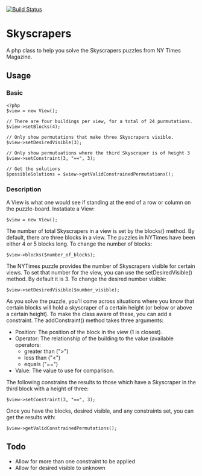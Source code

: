 [![Build Status](https://travis-ci.org/balsama/skyscrapers.svg?branch=1.0.x)](https://travis-ci.org/acquia/lightning)

# Skyscrapers
A php class to help you solve the Skyscrapers puzzles from NY Times Magazine.

## Usage

### Basic

    <?php
    $view = new View();
    
    // There are four buildings per view, for a total of 24 purmutations.
    $view->setBlocks(4);
    
    // Only show permutations that make three Skyscrapers visible.
    $view->setDesiredVisible(3);
    
    // Only show permutuations where the third Skyscraper is of height 3
    $view->setConstraint(3, "==", 3);
    
    // Get the solutions
    $possibleSolutions = $view->getValidConstrainedPermutations();

### Description
A View is what one would see if standing at the end of a row or column on the
puzzle-board. Instatiate a View:

    $view = new View();

The number of total Skyscrapers in a view is set by the blocks() method. By
default, there are three blocks in a view. The puzzles in NYTimes have been
either 4 or 5 blocks long. To change the number of blocks:

    $view->blocks($number_of_blocks);

The NYTimes puzzle provides the number of Skyscrapers visible for certain views.
To set that number for the view, you can use the setDesiredVisible() method. By
default it is 3. To change the desired number visible:

    $view->setDesiredVisible($number_visible);

As you solve the puzzle, you'll come across situations where you know that
certain blocks will hold a skyscraper of a certain height (or below or above a
certain height). To make the class aware of these, you can add a constraint. The
addConstraint() method takes three arguments:

- Position: The position of the block in the view (1 is closest).
- Operator: The relationship of the building to the value (available operators:
    - greater than (">")
    - less than ("<")
    - equals ("==")
- Value: The value to use for comparison.

The following constrains the results to those which have a Skyscraper in the
third block with a height of three:

    $view->setConstraint(3, "==", 3);

Once you have the blocks, desired visible, and any constraints set, you can get
the results with:

    $view->getValidConstrainedPermutations();

## Todo

- Allow for more than one constraint to be applied
- Allow for desired visible to unknown
